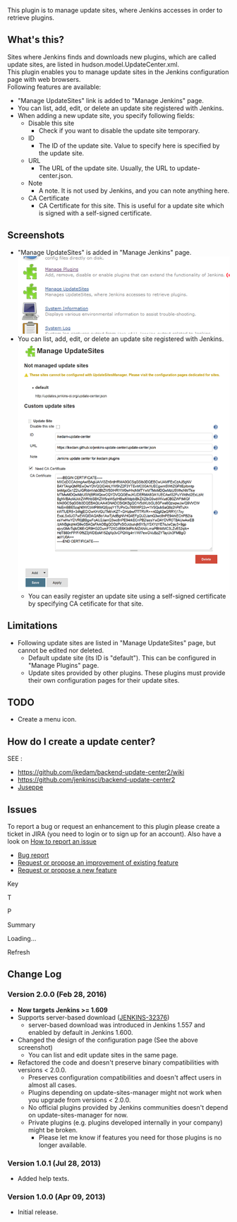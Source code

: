 This plugin is to manage update sites, where Jenkins accesses in order
to retrieve plugins.

## What's this?

Sites where Jenkins finds and downloads new plugins, which are called
update sites, are listed in hudson.model.UpdateCenter.xml.  
This plugin enables you to manage update sites in the Jenkins
configuration page with web browsers.  
Following features are available:

-   "Manage UpdateSites" link is added to "Manage Jenkins" page.
-   You can list, add, edit, or delete an update site registered with
    Jenkins.
-   When adding a new update site, you specify following fields:
    -   Disable this site
        -   Check if you want to disable the update site temporary.
    -   ID
        -   The ID of the update site. Value to specify here is
            specified by the update site.
    -   URL
        -   The URL of the update site. Usually, the URL to
            update-center.json.
    -   Note
        -   A note. It is not used by Jenkins, and you can note anything
            here.
    -   CA Certificate
        -   CA Certificate for this site. This is useful for a update
            site which is signed with a self-signed certificate.

## Screenshots

-   "Manage UpdateSites" is added in "Manage Jenkins" page.  
    ![](docs/images/sc01-manage-jenkins.png)
-   You can list, add, edit, or delete an update site registered with
    Jenkins.  
    ![](docs/images/sc04-manage-sites-2.0.0.png)
    -   You can easily register an update site using a self-signed
        certificate by specifying CA cetificate for that site.

## Limitations

-   Following update sites are listed in "Manage UpdateSites" page, but
    cannot be edited nor deleted.
    -   Default update site (its ID is "default"). This can be
        configured in "Manage Plugins" page.
    -   Update sites provided by other plugins. These plugins must
        provide their own configuration pages for their update sites.

## TODO

-   Create a menu icon.

## How do I create a update center?

SEE :

-   <https://github.com/ikedam/backend-update-center2/wiki>
-   <https://github.com/jenkinsci/backend-update-center2>
-   [Juseppe](https://github.com/yandex-qatools/juseppe)

## Issues

To report a bug or request an enhancement to this plugin please create a
ticket in JIRA (you need to login or to sign up for an account). Also
have a look on [How to report an
issue](http://localhost:8085/display/JENKINS/How+to+report+an+issue)

-   [Bug
    report](https://issues.jenkins-ci.org/secure/CreateIssueDetails!init.jspa?pid=10172&issuetype=1&components=17576&priority=4&assignee=ikedam)
-   [Request or propose an improvement of existing
    feature](https://issues.jenkins-ci.org/secure/CreateIssueDetails!init.jspa?pid=10172&issuetype=4&components=17576&priority=4)
-   [Request or propose a new
    feature](https://issues.jenkins-ci.org/secure/CreateIssueDetails!init.jspa?pid=10172&issuetype=2&components=17576&priority=4)

Key

T

P

Summary

Loading...

Refresh

## Change Log

### Version 2.0.0 (Feb 28, 2016)

-   **Now targets Jenkins \>= 1.609**
-   Supports server-based download
    ([JENKINS-32376](https://issues.jenkins-ci.org/browse/JENKINS-32376))
    -   server-based download was introduced in Jenkins 1.557 and
        enabled by default in Jenkins 1.600.
-   Changed the design of the configuration page (See the above
    screenshot)
    -   You can list and edit update sites in the same page.
-   Refactored the code and doesn't preserve binary compatibilities with
    versions \< 2.0.0.
    -   Preserves configuration compatibilities and doesn't affect users
        in almost all cases.
    -   Plugins depending on update-sites-manager might not work when
        you upgrade from versions \< 2.0.0.
    -   No official plugins provided by Jenkins communities doesn't
        depend on update-sites-manager for now.
    -   Private plugins (e.g. plugins developed internally in your
        company) might be broken.
        -   Please let me know if features you need for those plugins is
            no longer available.

### Version 1.0.1 (Jul 28, 2013)

-   Added help texts.

### Version 1.0.0 (Apr 09, 2013)

-   Initial release.
